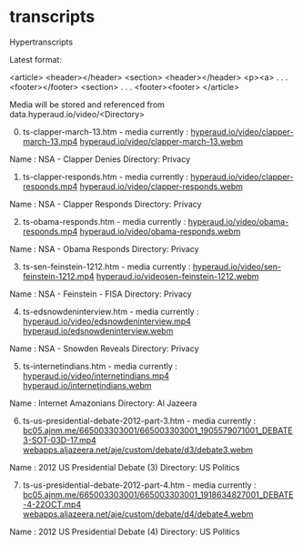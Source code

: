 transcripts
===========

Hypertranscripts

Latest format:

&lt;article&gt;
	&lt;header&gt;&lt;/header&gt;
	&lt;section&gt;
		&lt;header&gt;&lt;/header&gt;
		&lt;p&gt;&lt;a&gt;
			.
			.
			.
		&lt;footer&gt;&lt;/footer&gt;
	&lt;section&gt;
		.
		.
		.
	&lt;footer&gt;&lt;footer&gt;
&lt;/article&gt;

Media will be stored and referenced from data.hyperaud.io/video/&lt;Directory&gt;

0. ts-clapper-march-13.htm - media currently : [hyperaud.io/video/clapper-march-13.mp4](http://hyperaud.io/video/clapper-march-13.mp4) [hyperaud.io/video/clapper-march-13.webm](http://hyperaud.io/video/clapper-march-13.webm)

Name : NSA - Clapper Denies
Directory: Privacy

1. ts-clapper-responds.htm - media currently : [hyperaud.io/video/clapper-responds.mp4](http://hyperaud.io/video/clapper-responds.mp4) [hyperaud.io/video/clapper-responds.webm](http://hyperaud.io/video/clapper-responds.webm)

Name : NSA - Clapper Responds
Directory: Privacy

2. ts-obama-responds.htm - media currently : [hyperaud.io/video/obama-responds.mp4](http://hyperaud.io/video/obama-responds.mp4) [hyperaud.io/video/obama-responds.webm](http://hyperaud.io/video/obama-responds.webm)

Name : NSA - Obama Responds
Directory: Privacy

3. ts-sen-feinstein-1212.htm - media currently : [hyperaud.io/video/sen-feinstein-1212.mp4](http://hyperaud.io/video/sen-feinstein-1212.mp4) [hyperaud.io/videosen-feinstein-1212.webm](http://hyperaud.io/video/sen-feinstein-1212.webm)

Name : NSA - Feinstein - FISA
Directory: Privacy

4. ts-edsnowdeninterview.htm - media currently : [hyperaud.io/video/edsnowdeninterview.mp4](http://hyperaud.io/video/edsnowdeninterview.mp4) [hyperaud.io/edsnowdeninterview.webm](http://hyperaud.io/video/edsnowdeninterview.webm)

Name : NSA - Snowden Reveals
Directory: Privacy

5. ts-internetindians.htm - media currently : [hyperaud.io/video/internetindians.mp4](http://hyperaud.io/video/internetindians.mp4) [hyperaud.io/internetindians.webm](http://hyperaud.io/video/internetindians.webm)

Name : Internet Amazonians
Directory: Al Jazeera

6. ts-us-presidential-debate-2012-part-3.htm - media currently : [bc05.ajnm.me/665003303001/665003303001_1905579071001_DEBATE3-SOT-03D-17.mp4](http://bc05.ajnm.me/665003303001/665003303001_1905579071001_DEBATE3-SOT-03D-17.mp4) [webapps.aljazeera.net/aje/custom/debate/d3/debate3.webm](http://webapps.aljazeera.net/aje/custom/debate/d3/debate3.webm)

Name : 2012 US Presidential Debate (3)
Directory: US Politics

7. ts-us-presidential-debate-2012-part-4.htm - media currently : [bc05.ajnm.me/665003303001/665003303001_1918634827001_DEBATE-4-22OCT.mp4](http://bc05.ajnm.me/665003303001/665003303001_1918634827001_DEBATE-4-22OCT.mp4) [webapps.aljazeera.net/aje/custom/debate/d4/debate4.webm](http://webapps.aljazeera.net/aje/custom/debate/d4/debate4.webm)

Name : 2012 US Presidential Debate (4)
Directory: US Politics
